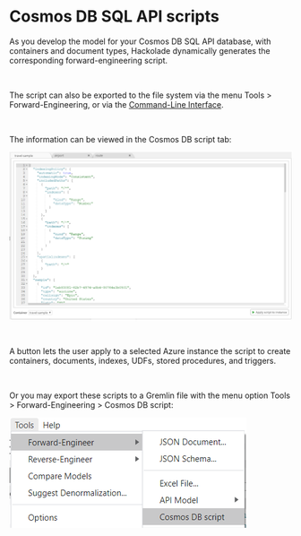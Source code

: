 # Cosmos DB SQL API scripts

As you develop the model for your Cosmos DB SQL API database, with containers and document types, Hackolade dynamically generates the corresponding forward-engineering script.

&nbsp;

The script can also be exported to the file system via the menu Tools \> Forward-Engineering, or via the [Command-Line Interface](<CommandLineInterface.md>).

&nbsp;

The information can be viewed in the Cosmos DB script tab:

![Cosmos DB SQL APi script](<lib/Cosmos%20DB%20SQL%20APi%20script.png>)

&nbsp;

A button lets the user apply to a selected Azure instance the script to create containers, documents, indexes, UDFs, stored procedures, and triggers.

&nbsp;

Or you may export these scripts to a Gremlin file with the menu option Tools \> Forward-Engineering \> Cosmos DB script:

![Cosmos DB SQL API forward-engineering menu](<lib/Cosmos%20DB%20SQL%20API%20forward-engineering%20menu.png>)

&nbsp;

&nbsp;

&nbsp;

